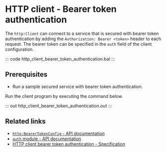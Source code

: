 # HTTP client - Bearer token authentication

The `http:Client` can connect to a service that is secured with bearer token authentication by adding the `Authorization: Bearer <token>` header to each request. The bearer token can be specified in the `auth` field of the client configuration.

::: code http_client_bearer_token_authentication.bal :::

## Prerequisites
- Run a sample secured service with bearer token authentication.

Run the client program by executing the command below.

::: out http_client_bearer_token_authentication.out :::

## Related links
- [`http:BearerTokenConfig` - API documentation](https://lib.ballerina.io/ballerina/http/latest/records/BearerTokenConfig)
- [`auth` module - API documentation](https://lib.ballerina.io/ballerina/auth/latest/)
- [HTTP client bearer token authentication - Specification](/spec/http/#9116-client---bearer-token-auth)

